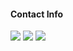 <!-- Currently studying Computer Engineering at Amirkabir University of Technology. 
I am interested in Machine Learning, 

 <img src="https://github-readme-stats.vercel.app/api/top-langs/?username=neginhsobhani&layout=compact&theme=dark" align="center"> -->

#### Contact Info 

 [![](https://img.shields.io/badge/-neginhsobhani@gmail.com-black?style=flat-circle&logo=gmail)](mailto:neginhsobhani@gmail.com)
[![](https://img.shields.io/badge/-Negin%20Hajisobhani-black?style=flat-circle&logo=linkedin)](https://www.linkedin.com/in/negin-hajisobhani-50b7131b6/)
[![](https://img.shields.io/badge/-@neginhsobhani-black?style=flat-circle&logo=telegram)](http://t.me/neginhsobhani)
